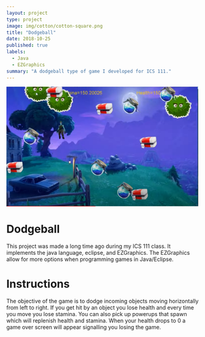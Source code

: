 ```yaml
---
layout: project
type: project
image: img/cotton/cotton-square.png
title: "Dodgeball"
date: 2018-10-25
published: true
labels:
  - Java
  - EZGraphics
summary: "A dodgeball type of game I developed for ICS 111."
---
```


<img width="500px" class="rounded float-start pe-4" src="../img/111Project.PNG">

# Dodgeball
This project was made a long time ago during my ICS 111 class.  It implements the java language, eclipse, and EZGraphics.  The EZGraphics allow for more options when programming games in Java/Eclipse.  

# Instructions
The objective of the game is to dodge incoming objects moving horizontally from left to right.  If you get hit by an object you lose health and every time you move you lose stamina.  You can also pick up powerups that spawn which will replenish health and stamina.  When your health drops to 0 a game over screen will appear signalling you losing the game.
